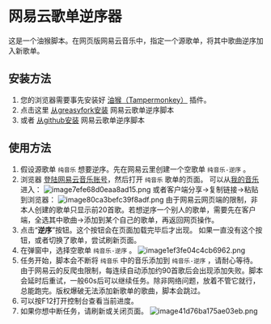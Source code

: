 # 网易云歌单逆序器

这是一个油猴脚本。在网页版网易云音乐中，指定一个源歌单，将其中歌曲逆序加入新歌单。

## 安装方法

1. 您的浏览器需要事先安装好 [油猴（Tampermonkey）](https://www.tampermonkey.net/index.php) 插件。
2. 点击这里 [从greasyfork安装](https://greasyfork.org/en/scripts/448475-%E7%BD%91%E6%98%93%E4%BA%91%E6%AD%8C%E5%8D%95%E9%80%86%E5%BA%8F%E5%99%A8) 网易云歌单逆序脚本
3. 或者 [从github安装](https://github.com/hiroi-sora/NeteaseCloudMusic-SongList-Reverse/raw/main/%E7%BD%91%E6%98%93%E4%BA%91%E6%AD%8C%E5%8D%95%E9%80%86%E5%BA%8F.user.js) 网易云歌单逆序脚本

## 使用方法

1. 假设源歌单 `纯音乐` 想要逆序。先在网易云里创建一个空歌单 `纯音乐-逆序` 。
2. 浏览器 [登陆网易云音乐账号](https://music.163.com/#/login)，然后打开 `纯音乐` 歌单的页面。
可以从[我的音乐](https://music.163.com/#/my/m/music)进入：
![image7efe68d0eaa8ad15.png](https://tupian.li/images/2022/07/25/image7efe68d0eaa8ad15.png)
或者客户端分享→复制链接→粘贴到浏览器：
![image80ca3befc39f8adf.png](https://tupian.li/images/2022/07/26/image80ca3befc39f8adf.png)
由于网易云网页端的限制，非本人创建的歌单只显示前20首歌。若想逆序一个别人的歌单，需要先在客户端，全选其中歌曲→添加到某个自己的歌单，再返回网页操作。
3. 点击“**逆序**”按钮。这个按钮会在页面加载完毕后才出现。
如果一直没有这个按钮，或者切换了歌单，尝试刷新页面。
4. 在弹窗中，选择空歌单 `纯音乐-逆序` 。
![image1ef3fe04c4cb6962.png](https://tupian.li/images/2022/07/26/image1ef3fe04c4cb6962.png)
5. 任务开始，脚本会不断将 `纯音乐` 中的音乐添加到 `纯音乐-逆序` ，请耐心等待。由于网易云的反爬虫限制，每连续自动添加约90首歌后会出现添加失败。脚本会延时后重试，一般60s后可以继续任务。除非网络问题，放着不管它就行，总能跑完。版权爆破无法添加新歌单的歌曲，脚本会跳过。
6. 可以按F12打开控制台查看当前进度。
7. 如果你想中断任务，请刷新或关闭页面。
![image41d76ba175ae03eb.png](https://tupian.li/images/2022/07/25/image41d76ba175ae03eb.png)
